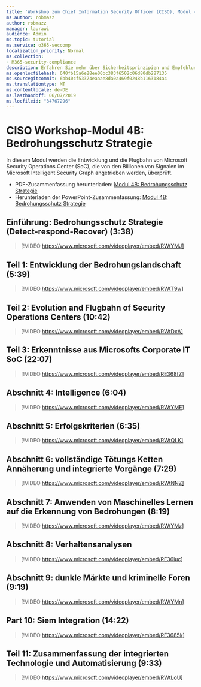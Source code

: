 ```yaml
---
title: 'Workshop zum Chief Information Security Officer (CISO), Modul 4B: Bedrohungsschutz Strategie'
ms.author: robmazz
author: robmazz
manager: laurawi
audience: Admin
ms.topic: tutorial
ms.service: o365-seccomp
localization_priority: Normal
ms.collection:
- M365-security-compliance
description: Erfahren Sie mehr über Sicherheitsprinzipien und Empfehlungen für die Modernisierung der Sicherheit in Ihrer Organisation.
ms.openlocfilehash: 640fb15a6e28ee00bc383f6502c06d80db287135
ms.sourcegitcommit: 6bb40cf53374eaaae8da0a469f0248b1163184a4
ms.translationtype: MT
ms.contentlocale: de-DE
ms.lasthandoff: 06/07/2019
ms.locfileid: "34767296"
---
```

# <a name="ciso-workshop-module-4b-threat-protection-strategy"></a>CISO Workshop-Modul 4B: Bedrohungsschutz Strategie 

In diesem Modul werden die Entwicklung und die Flugbahn von Microsoft Security Operations Center (SoC), die von den Billionen von Signalen im Microsoft Intelligent Security Graph angetrieben werden, überprüft.

- PDF-Zusammenfassung herunterladen: [Modul 4B: Bedrohungsschutz Strategie](media/ciso-workshop-4b-threat-protection-strategy.pdf)
- Herunterladen der PowerPoint-Zusammenfassung: [Modul 4B: Bedrohungsschutz Strategie](https://docs.microsoft.com/office365/securitycompliance/media/ciso-workshop-4b-threat-protection-strategy.pptx)

## <a name="introduction-threat-protection-strategy-detect-respond-recover-338"></a>Einführung: Bedrohungsschutz Strategie (Detect-respond-Recover) (3:38)

> [!VIDEO https://www.microsoft.com/videoplayer/embed/RWtYMJ]

## <a name="part-1-evolution-of-threat-landscape-539"></a>Teil 1: Entwicklung der Bedrohungslandschaft (5:39)

> [!VIDEO https://www.microsoft.com/videoplayer/embed/RWtT9w]

## <a name="part-2-evolution-and-trajectory-of-security-operations-centers-1042"></a>Teil 2: Evolution and Flugbahn of Security Operations Centers (10:42)

> [!VIDEO https://www.microsoft.com/videoplayer/embed/RWtDxA]

## <a name="part-3-learnings-from-microsofts-corporate-it-soc-2207"></a>Teil 3: Erkenntnisse aus Microsofts Corporate IT SoC (22:07)

> [!VIDEO https://www.microsoft.com/videoplayer/embed/RE368fZ]

## <a name="part-4-intelligence-604"></a>Abschnitt 4: Intelligence (6:04)

> [!VIDEO https://www.microsoft.com/videoplayer/embed/RWtYME]

## <a name="part-5-success-criteria-635"></a>Abschnitt 5: Erfolgskriterien (6:35)

> [!VIDEO https://www.microsoft.com/videoplayer/embed/RWtQLK]

## <a name="part-6-full-kill-chain-approach-and-integrated-operations-729"></a>Abschnitt 6: vollständige Tötungs Ketten Annäherung und integrierte Vorgänge (7:29)

> [!VIDEO https://www.microsoft.com/videoplayer/embed/RWtNNZ]

## <a name="part-7-applying-machine-learning-to-threat-detection-819"></a>Abschnitt 7: Anwenden von Maschinelles Lernen auf die Erkennung von Bedrohungen (8:19)

> [!VIDEO https://www.microsoft.com/videoplayer/embed/RWtYMz]

## <a name="part-8-behavior-analytics"></a>Abschnitt 8: Verhaltensanalysen

> [!VIDEO https://www.microsoft.com/videoplayer/embed/RE36iuc]

## <a name="part-9-dark-markets-and-criminal-forums-919"></a>Abschnitt 9: dunkle Märkte und kriminelle Foren (9:19)

> [!VIDEO https://www.microsoft.com/videoplayer/embed/RWtYMn]

## <a name="part-10-siem-integration-1422"></a>Part 10: Siem Integration (14:22)

> [!VIDEO https://www.microsoft.com/videoplayer/embed/RE3685k]

## <a name="part-11-summary-of-integrated-technology-and-automation-933"></a>Teil 11: Zusammenfassung der integrierten Technologie und Automatisierung (9:33)

> [!VIDEO https://www.microsoft.com/videoplayer/embed/RWtLoU]